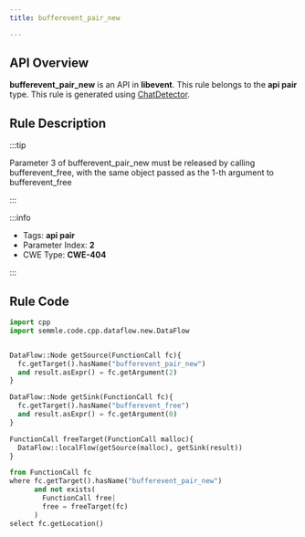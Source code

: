 ```yaml
---
title: bufferevent_pair_new

---
```



## API Overview
**bufferevent_pair_new** is an API in **libevent**. This rule belongs to the **api pair** type. This rule is generated using [ChatDetector](../../tools/ChatDetector).
## Rule Description

:::tip

Parameter 3 of bufferevent_pair_new must be released by calling bufferevent_free, with the same object passed as the 1-th argument to bufferevent_free

:::

:::info

- Tags: **api pair**
- Parameter Index: **2**
- CWE Type: **CWE-404**

:::

## Rule Code
```python
import cpp
import semmle.code.cpp.dataflow.new.DataFlow


DataFlow::Node getSource(FunctionCall fc){
  fc.getTarget().hasName("bufferevent_pair_new")
  and result.asExpr() = fc.getArgument(2)
}

DataFlow::Node getSink(FunctionCall fc){
  fc.getTarget().hasName("bufferevent_free")
  and result.asExpr() = fc.getArgument(0)
}

FunctionCall freeTarget(FunctionCall malloc){
  DataFlow::localFlow(getSource(malloc), getSink(result))
}

from FunctionCall fc
where fc.getTarget().hasName("bufferevent_pair_new")
      and not exists(
        FunctionCall free| 
        free = freeTarget(fc)
      )
select fc.getLocation()
```